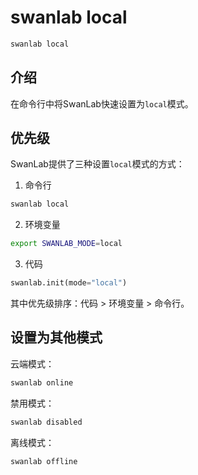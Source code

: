 # swanlab local

``` bash
swanlab local
```

## 介绍

在命令行中将SwanLab快速设置为`local`模式。

## 优先级

SwanLab提供了三种设置`local`模式的方式：

1. 命令行

```bash
swanlab local
```

2. 环境变量

```bash
export SWANLAB_MODE=local
```

3. 代码

```python
swanlab.init(mode="local")
```

其中优先级排序：代码 > 环境变量 > 命令行。

## 设置为其他模式

云端模式：

```bash
swanlab online
```

禁用模式：

```bash
swanlab disabled
```

离线模式：

```bash
swanlab offline
```